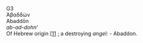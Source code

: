<body>
  <p>G3<br>  Ἀβαδδών  <br> Abaddōn  <br><i>ab-ad-dohn‘ </i><br>Of Hebrew origin [<a href="h0011.htm">11</a> ; a destroying <i>angel:</i> - Abaddon.<br></p>
 </body>